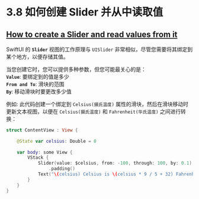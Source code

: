 # 3.8 如何创建 Slider 并从中读取值

## [How to create a Slider and read values from it](https://www.hackingwithswift.com/quick-start/swiftui/how-to-create-a-slider-and-read-values-from-it)

SwiftUI 的 **`Slider`** 视图的工作原理与 `UISlider` 非常相似，尽管您需要将其绑定到某个地方，以便存储其值。

当您创建它时，您可以提供多种参数，但您可能最关心的是：  
**`Value`**:  要绑定到的值是多少  
**`From and To`**: 滑块的范围  
**`By`**: 移动滑块时要更改多少值

例如: 此代码创建一个绑定到  `Celsius(摄氏温度)` 属性的滑块，然后在滑块移动时更新文本视图，以便在 `Celsius(摄氏温度)` 和 `Fahrenheit(华氏温度)` 之间进行转换：

```swift
struct ContentView : View {
    
    @State var celsius: Double = 0
    
    var body: some View {
        VStack {
            Slider(value: $celsius, from: -100, through: 100, by: 0.1)
                .padding()
            Text("\(celsius) Celsius is \(celsius * 9 / 5 + 32) Fahrenheit")
        }
    }
}
```



